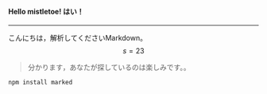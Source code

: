 #### Hello mistletoe! はい！

* * *

こんにちは，解析してくださいMarkdown。 $$ s = 23 $$

> 分かります，あなたが探しているのは楽しみです。。

`npm install marked`

